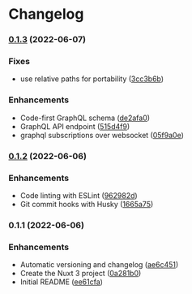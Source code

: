 # Changelog

### [0.1.3](https://github.com/lewebsimple/nuxt3-prisma-graphql/compare/0.1.2...0.1.3) (2022-06-07)


### Fixes

* use relative paths for portability ([3cc3b6b](https://github.com/lewebsimple/nuxt3-prisma-graphql/commit/3cc3b6b8bcbcbb75c049faaa55983b007d535d81))


### Enhancements

* Code-first GraphQL schema ([de2afa0](https://github.com/lewebsimple/nuxt3-prisma-graphql/commit/de2afa0f97b83e4a3d0334b45029263ab8ede2f7))
* GraphQL API endpoint ([515d4f9](https://github.com/lewebsimple/nuxt3-prisma-graphql/commit/515d4f9aadc1594f3398265fca50d13eb21e7c2d))
* graphql subscriptions over websocket ([05f9a0e](https://github.com/lewebsimple/nuxt3-prisma-graphql/commit/05f9a0e17339ecba2e923c7b5027084ba81f1be9))

### [0.1.2](https://github.com/lewebsimple/nuxt3-prisma-graphql/compare/0.1.1...0.1.2) (2022-06-06)


### Enhancements

* Code linting with ESLint ([962982d](https://github.com/lewebsimple/nuxt3-prisma-graphql/commit/962982d4cc73a6642f9a75433af375542a5e11d4))
* Git commit hooks with Husky ([1665a75](https://github.com/lewebsimple/nuxt3-prisma-graphql/commit/1665a75495fefd3e627d3cabe3a14b104297c060))

### 0.1.1 (2022-06-06)


### Enhancements

* Automatic versioning and changelog ([ae6c451](https://github.com/lewebsimple/nuxt3-prisma-graphql/commit/ae6c451648d9f0fb72e83e29dd525adcf243f563))
* Create the Nuxt 3 project ([0a281b0](https://github.com/lewebsimple/nuxt3-prisma-graphql/commit/0a281b096d783212b3d80712b37add744030f1df))
* Initial README ([ee61cfa](https://github.com/lewebsimple/nuxt3-prisma-graphql/commit/ee61cfa7baff67dd0f3c53f98db042ad7cb48750))